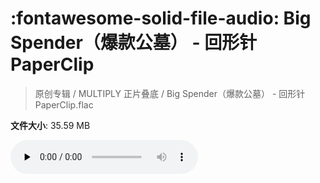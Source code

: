 # :fontawesome-solid-file-audio: Big Spender（爆款公墓） - 回形针PaperClip

> 原创专辑 / MULTIPLY 正片叠底 / Big Spender（爆款公墓） - 回形针PaperClip.flac

**文件大小**: 35.59 MB

<audio preload="none" controls><source src="https://file.hsyhx.top/原创专辑/MULTIPLY_正片叠底/Big Spender（爆款公墓） - 回形针PaperClip.flac" type="audio/mpeg">您的浏览器不支持此音频格式</audio>